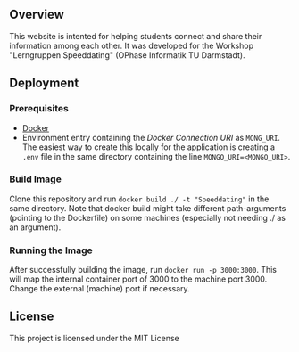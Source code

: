 ## Overview
This website is intented for helping students connect and share their information among each other. 
It was developed for the Workshop "Lerngruppen Speeddating" (OPhase Informatik TU Darmstadt).

## Deployment

### Prerequisites
- [Docker](https://www.docker.com/get-started)
- Environment entry containing the *Docker Connection URI* as ``MONG_URI``. The easiest way to create this locally for the application is creating a ``.env`` file in the same directory containing the line ``MONGO_URI=<MONGO_URI>``. 

### Build Image
Clone this repository and run ``docker build ./ -t "Speeddating"`` in the same directory. Note that docker build might take different path-arguments (pointing to the Dockerfile) on some machines (especially not needing ./ as an argument).

### Running the Image
After successfully building the image, run ``docker run -p 3000:3000``. This will map the internal container port of 3000 to the machine port 3000. Change the external (machine) port if necessary.


## License
This project is licensed under the MIT License
